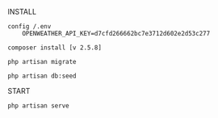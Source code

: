 INSTALL

    config /.env
        OPENWEATHER_API_KEY=d7cfd266662bc7e3712d602e2d53c277
    
    composer install [v 2.5.8]
    
    php artisan migrate
    
    php artisan db:seed

START

    php artisan serve


